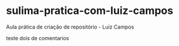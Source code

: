 # sulima-pratica-com-luiz-campos
Aula prática de criação de repositório - Luiz Campos
 


 teste dois de comentarios 
 